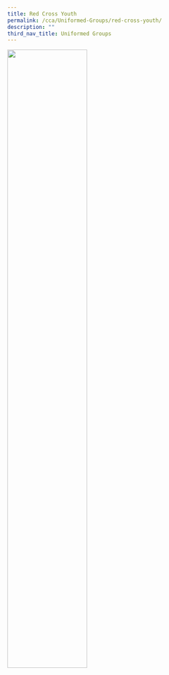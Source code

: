 ```yaml
---
title: Red Cross Youth
permalink: /cca/Uniformed-Groups/red-cross-youth/
description: ""
third_nav_title: Uniformed Groups
---
```

<img src="/images/xxx.png" style="width:60%">